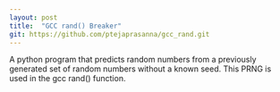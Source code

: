 ```yaml
---
layout: post
title:  "GCC rand() Breaker"
git: https://github.com/ptejaprasanna/gcc_rand.git
---
```

A python program that predicts random numbers from a previously generated set of random numbers without a known seed. This PRNG is used in the gcc rand() function.

